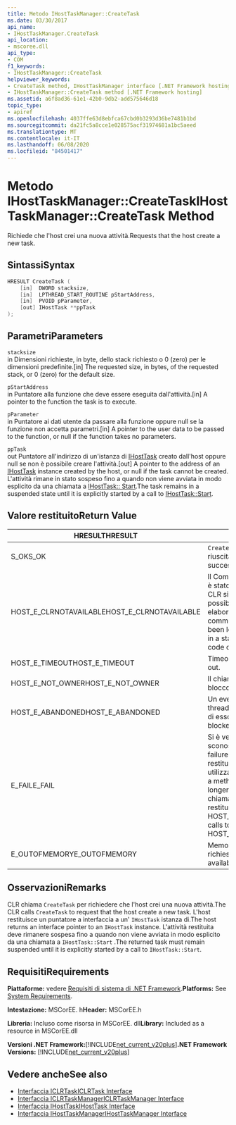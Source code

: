 ```yaml
---
title: Metodo IHostTaskManager::CreateTask
ms.date: 03/30/2017
api_name:
- IHostTaskManager.CreateTask
api_location:
- mscoree.dll
api_type:
- COM
f1_keywords:
- IHostTaskManager::CreateTask
helpviewer_keywords:
- CreateTask method, IHostTaskManager interface [.NET Framework hosting]
- IHostTaskManager::CreateTask method [.NET Framework hosting]
ms.assetid: a6f8ad36-61e1-42b0-9db2-add575646d18
topic_type:
- apiref
ms.openlocfilehash: 4037ffe63d8ebfca67cbd0b3293d36be7481b1bd
ms.sourcegitcommit: da21fc5a8cce1e028575acf31974681a1bc5aeed
ms.translationtype: MT
ms.contentlocale: it-IT
ms.lasthandoff: 06/08/2020
ms.locfileid: "84501417"
---
```

# <a name="ihosttaskmanagercreatetask-method"></a><span data-ttu-id="e6026-102">Metodo IHostTaskManager::CreateTask</span><span class="sxs-lookup"><span data-stu-id="e6026-102">IHostTaskManager::CreateTask Method</span></span>
<span data-ttu-id="e6026-103">Richiede che l'host crei una nuova attività.</span><span class="sxs-lookup"><span data-stu-id="e6026-103">Requests that the host create a new task.</span></span>  
  
## <a name="syntax"></a><span data-ttu-id="e6026-104">Sintassi</span><span class="sxs-lookup"><span data-stu-id="e6026-104">Syntax</span></span>  
  
```cpp  
HRESULT CreateTask (  
    [in]  DWORD stacksize,
    [in]  LPTHREAD_START_ROUTINE pStartAddress,  
    [in]  PVOID pParameter,  
    [out] IHostTask **ppTask  
);  
```  
  
## <a name="parameters"></a><span data-ttu-id="e6026-105">Parametri</span><span class="sxs-lookup"><span data-stu-id="e6026-105">Parameters</span></span>  
 `stacksize`  
 <span data-ttu-id="e6026-106">in Dimensioni richieste, in byte, dello stack richiesto o 0 (zero) per le dimensioni predefinite.</span><span class="sxs-lookup"><span data-stu-id="e6026-106">[in] The requested size, in bytes, of the requested stack, or 0 (zero) for the default size.</span></span>  
  
 `pStartAddress`  
 <span data-ttu-id="e6026-107">in Puntatore alla funzione che deve essere eseguita dall'attività.</span><span class="sxs-lookup"><span data-stu-id="e6026-107">[in] A pointer to the function the task is to execute.</span></span>  
  
 `pParameter`  
 <span data-ttu-id="e6026-108">in Puntatore ai dati utente da passare alla funzione oppure null se la funzione non accetta parametri.</span><span class="sxs-lookup"><span data-stu-id="e6026-108">[in] A pointer to the user data to be passed to the function, or null if the function takes no parameters.</span></span>  
  
 `ppTask`  
 <span data-ttu-id="e6026-109">out Puntatore all'indirizzo di un'istanza di [IHostTask](ihosttask-interface.md) creato dall'host oppure null se non è possibile creare l'attività.</span><span class="sxs-lookup"><span data-stu-id="e6026-109">[out] A pointer to the address of an [IHostTask](ihosttask-interface.md) instance created by the host, or null if the task cannot be created.</span></span> <span data-ttu-id="e6026-110">L'attività rimane in stato sospeso fino a quando non viene avviata in modo esplicito da una chiamata a [IHostTask:: Start](ihosttask-start-method.md).</span><span class="sxs-lookup"><span data-stu-id="e6026-110">The task remains in a suspended state until it is explicitly started by a call to [IHostTask::Start](ihosttask-start-method.md).</span></span>  
  
## <a name="return-value"></a><span data-ttu-id="e6026-111">Valore restituito</span><span class="sxs-lookup"><span data-stu-id="e6026-111">Return Value</span></span>  
  
|<span data-ttu-id="e6026-112">HRESULT</span><span class="sxs-lookup"><span data-stu-id="e6026-112">HRESULT</span></span>|<span data-ttu-id="e6026-113">Descrizione</span><span class="sxs-lookup"><span data-stu-id="e6026-113">Description</span></span>|  
|-------------|-----------------|  
|<span data-ttu-id="e6026-114">S_OK</span><span class="sxs-lookup"><span data-stu-id="e6026-114">S_OK</span></span>|<span data-ttu-id="e6026-115">`CreateTask`la restituzione è riuscita.</span><span class="sxs-lookup"><span data-stu-id="e6026-115">`CreateTask` returned successfully.</span></span>|  
|<span data-ttu-id="e6026-116">HOST_E_CLRNOTAVAILABLE</span><span class="sxs-lookup"><span data-stu-id="e6026-116">HOST_E_CLRNOTAVAILABLE</span></span>|<span data-ttu-id="e6026-117">Il Common Language Runtime (CLR) non è stato caricato in un processo oppure CLR si trova in uno stato in cui non è possibile eseguire codice gestito o elaborare la chiamata correttamente.</span><span class="sxs-lookup"><span data-stu-id="e6026-117">The common language runtime (CLR) has not been loaded into a process, or the CLR is in a state in which it cannot run managed code or process the call successfully.</span></span>|  
|<span data-ttu-id="e6026-118">HOST_E_TIMEOUT</span><span class="sxs-lookup"><span data-stu-id="e6026-118">HOST_E_TIMEOUT</span></span>|<span data-ttu-id="e6026-119">Timeout della chiamata.</span><span class="sxs-lookup"><span data-stu-id="e6026-119">The call timed out.</span></span>|  
|<span data-ttu-id="e6026-120">HOST_E_NOT_OWNER</span><span class="sxs-lookup"><span data-stu-id="e6026-120">HOST_E_NOT_OWNER</span></span>|<span data-ttu-id="e6026-121">Il chiamante non è il proprietario del blocco.</span><span class="sxs-lookup"><span data-stu-id="e6026-121">The caller does not own the lock.</span></span>|  
|<span data-ttu-id="e6026-122">HOST_E_ABANDONED</span><span class="sxs-lookup"><span data-stu-id="e6026-122">HOST_E_ABANDONED</span></span>|<span data-ttu-id="e6026-123">Un evento è stato annullato mentre un thread bloccato o Fiber era in attesa su di esso.</span><span class="sxs-lookup"><span data-stu-id="e6026-123">An event was canceled while a blocked thread or fiber was waiting on it.</span></span>|  
|<span data-ttu-id="e6026-124">E_FAIL</span><span class="sxs-lookup"><span data-stu-id="e6026-124">E_FAIL</span></span>|<span data-ttu-id="e6026-125">Si è verificato un errore irreversibile sconosciuto.</span><span class="sxs-lookup"><span data-stu-id="e6026-125">An unknown catastrophic failure occurred.</span></span> <span data-ttu-id="e6026-126">Quando un metodo restituisce E_FAIL, CLR non è più utilizzabile all'interno del processo.</span><span class="sxs-lookup"><span data-stu-id="e6026-126">When a method returns E_FAIL, the CLR is no longer usable within the process.</span></span> <span data-ttu-id="e6026-127">Le chiamate successive ai metodi di hosting restituiscono HOST_E_CLRNOTAVAILABLE.</span><span class="sxs-lookup"><span data-stu-id="e6026-127">Subsequent calls to hosting methods return HOST_E_CLRNOTAVAILABLE.</span></span>|  
|<span data-ttu-id="e6026-128">E_OUTOFMEMORY</span><span class="sxs-lookup"><span data-stu-id="e6026-128">E_OUTOFMEMORY</span></span>|<span data-ttu-id="e6026-129">Memoria insufficiente per creare l'attività richiesta.</span><span class="sxs-lookup"><span data-stu-id="e6026-129">Not enough memory was available to create the requested task.</span></span>|  
  
## <a name="remarks"></a><span data-ttu-id="e6026-130">Osservazioni</span><span class="sxs-lookup"><span data-stu-id="e6026-130">Remarks</span></span>  
 <span data-ttu-id="e6026-131">CLR chiama `CreateTask` per richiedere che l'host crei una nuova attività.</span><span class="sxs-lookup"><span data-stu-id="e6026-131">The CLR calls `CreateTask` to request that the host create a new task.</span></span> <span data-ttu-id="e6026-132">L'host restituisce un puntatore a interfaccia a un' `IHostTask` istanza di.</span><span class="sxs-lookup"><span data-stu-id="e6026-132">The host returns an interface pointer to an `IHostTask` instance.</span></span> <span data-ttu-id="e6026-133">L'attività restituita deve rimanere sospesa fino a quando non viene avviata in modo esplicito da una chiamata a `IHostTask::Start` .</span><span class="sxs-lookup"><span data-stu-id="e6026-133">The returned task must remain suspended until it is explicitly started by a call to `IHostTask::Start`.</span></span>  
  
## <a name="requirements"></a><span data-ttu-id="e6026-134">Requisiti</span><span class="sxs-lookup"><span data-stu-id="e6026-134">Requirements</span></span>  
 <span data-ttu-id="e6026-135">**Piattaforme:** vedere [Requisiti di sistema di .NET Framework](../../get-started/system-requirements.md).</span><span class="sxs-lookup"><span data-stu-id="e6026-135">**Platforms:** See [System Requirements](../../get-started/system-requirements.md).</span></span>  
  
 <span data-ttu-id="e6026-136">**Intestazione:** MSCorEE. h</span><span class="sxs-lookup"><span data-stu-id="e6026-136">**Header:** MSCorEE.h</span></span>  
  
 <span data-ttu-id="e6026-137">**Libreria:** Incluso come risorsa in MSCorEE. dll</span><span class="sxs-lookup"><span data-stu-id="e6026-137">**Library:** Included as a resource in MSCorEE.dll</span></span>  
  
 <span data-ttu-id="e6026-138">**Versioni .NET Framework:**[!INCLUDE[net_current_v20plus](../../../../includes/net-current-v20plus-md.md)]</span><span class="sxs-lookup"><span data-stu-id="e6026-138">**.NET Framework Versions:** [!INCLUDE[net_current_v20plus](../../../../includes/net-current-v20plus-md.md)]</span></span>  
  
## <a name="see-also"></a><span data-ttu-id="e6026-139">Vedere anche</span><span class="sxs-lookup"><span data-stu-id="e6026-139">See also</span></span>

- [<span data-ttu-id="e6026-140">Interfaccia ICLRTask</span><span class="sxs-lookup"><span data-stu-id="e6026-140">ICLRTask Interface</span></span>](iclrtask-interface.md)
- [<span data-ttu-id="e6026-141">Interfaccia ICLRTaskManager</span><span class="sxs-lookup"><span data-stu-id="e6026-141">ICLRTaskManager Interface</span></span>](iclrtaskmanager-interface.md)
- [<span data-ttu-id="e6026-142">Interfaccia IHostTask</span><span class="sxs-lookup"><span data-stu-id="e6026-142">IHostTask Interface</span></span>](ihosttask-interface.md)
- [<span data-ttu-id="e6026-143">Interfaccia IHostTaskManager</span><span class="sxs-lookup"><span data-stu-id="e6026-143">IHostTaskManager Interface</span></span>](ihosttaskmanager-interface.md)
